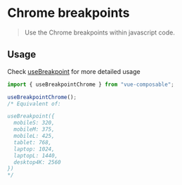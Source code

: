 # Chrome breakpoints

> Use the Chrome breakpoints within javascript code.

## Usage

Check [useBreakpoint](./breakpoint.md) for more detailed usage

```js
import { useBreakpointChrome } from "vue-composable";

useBreakpointChrome();
/* Equivalent of:

useBreakpoint({
  mobileS: 320,
  mobileM: 375,
  mobileL: 425,
  tablet: 768,
  laptop: 1024,
  laptopL: 1440,
  desktop4K: 2560
})
*/
```
